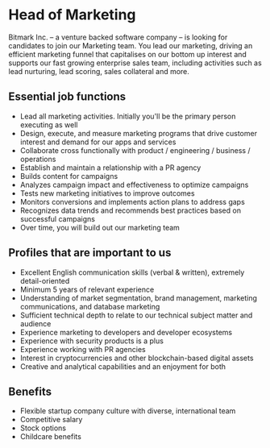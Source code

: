 # Head of Marketing

Bitmark Inc. – a venture backed software company – is looking for candidates to join our Marketing team. You lead our marketing, driving an efficient marketing funnel that capitalises on our bottom up interest and supports our fast growing enterprise sales team, including activities such as lead nurturing, lead scoring, sales collateral and more.

## Essential job functions

- Lead all marketing activities. Initially you'll be the primary person executing as well
- Design, execute, and measure marketing programs that drive customer interest and demand for our apps and services
- Collaborate cross functionally with product / engineering / business / operations
- Establish and maintain a relationship with a PR agency
- Builds content for campaigns
- Analyzes campaign impact and effectiveness to optimize campaigns
- Tests new marketing initiatives to improve outcomes
- Monitors conversions and implements action plans to address gaps
- Recognizes data trends and recommends best practices based on successful campaigns
- Over time, you will build out our marketing team

## Profiles that are important to us

- Excellent English communication skills (verbal & written), extremely detail-oriented
- Minimum 5 years of relevant experience
- Understanding of market segmentation, brand management, marketing communications, and database marketing
- Sufficient technical depth to relate to our technical subject matter and audience
- Experience marketing to developers and developer ecosystems
- Experience with security products is a plus
- Experience working with PR agencies
- Interest in cryptocurrencies and other blockchain-based digital assets
- Creative and analytical capabilities and an enjoyment for both

## Benefits

- Flexible startup company culture with diverse, international team
- Competitive salary
- Stock options
- Childcare benefits
